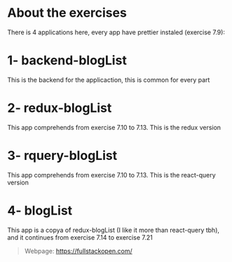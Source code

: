 # About the exercises

There is 4 applications here, every app have prettier instaled (exercise 7.9):

# 1- backend-blogList
This is the backend for the applicaction, this is common for every part

# 2- redux-blogList
This app comprehends from exercise 7.10 to 7.13. This is the redux version

# 3- rquery-blogList
This app comprehends from exercise 7.10 to 7.13. This is the react-query version

# 4- blogList
This app is a copya of redux-blogList (I like it more than react-query tbh), and it continues from exercise 7.14 to exercise 7.21

>Webpage: https://fullstackopen.com/